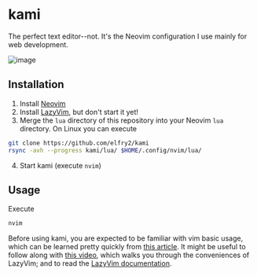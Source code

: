 # kami
The perfect text editor--not. It's the Neovim configuration I use mainly for web development.

![image](https://github.com/elfry2/kami/assets/47256917/f7ef5d13-26ff-46f0-a3dc-aa5bb2c5d16d)

## Installation
1. Install [Neovim](https://neovim.io/)
2. Install [LazyVim](https://www.lazyvim.org/), but don't start it yet!
3. Merge the ```lua``` directory of this repository into your Neovim ```lua``` directory. On Linux you can execute
```bash
git clone https://github.com/elfry2/kami
rsync -avh --progress kami/lua/ $HOME/.config/nvim/lua/
```
4. Start kami (execute ```nvim```)

## Usage
Execute
```bash
nvim
```

Before using kami, you are expected to be familiar with vim basic usage, which can be learned pretty quickly from [this article](https://www.linuxfoundation.org/blog/blog/classic-sysadmin-vim-101-a-beginners-guide-to-vim). It might be useful to follow along with [this video](https://www.youtube.com/watch?v=N93cTbtLCIM), which walks you through the conveniences of LazyVim; and to read the [LazyVim documentation](https://www.lazyvim.org/).
